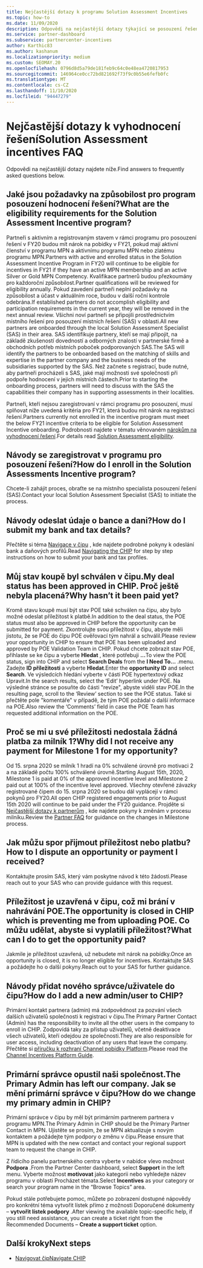 ```yaml
---
title: Nejčastější dotazy k programu Solution Assessment Incentives
ms.topic: how-to
ms.date: 11/09/2020
description: Odpovědi na nejčastější dotazy týkající se posouzení řešení
ms.service: partner-dashboard
ms.subservice: partnercenter-incentives
author: Karthic83
ms.author: kashanum
ms.localizationpriority: medium
ms.custom: SEOMAY.20
ms.openlocfilehash: 0796d8d5a79de181feb9c64c0e48ea4720817953
ms.sourcegitcommit: 146964ce0cc72bd821692f73f9c0b55e6fefb0fc
ms.translationtype: MT
ms.contentlocale: cs-CZ
ms.lasthandoff: 11/10/2020
ms.locfileid: "94447279"
---
```

# <a name="solution-assessment-incentives-faq"></a><span data-ttu-id="2e1dd-103">Nejčastější dotazy k vyhodnocení řešení</span><span class="sxs-lookup"><span data-stu-id="2e1dd-103">Solution Assessment incentives FAQ</span></span>

<span data-ttu-id="2e1dd-104">Odpovědi na nejčastější dotazy najdete níže.</span><span class="sxs-lookup"><span data-stu-id="2e1dd-104">Find answers to frequently asked questions below.</span></span>

## <a name="what-are-the-eligibility-requirements-for-the-solution-assessment-incentive-program"></a><span data-ttu-id="2e1dd-105">Jaké jsou požadavky na způsobilost pro program posouzení hodnocení řešení?</span><span class="sxs-lookup"><span data-stu-id="2e1dd-105">What are the eligibility requirements for the Solution Assessment Incentive program?</span></span>

<span data-ttu-id="2e1dd-106">Partneři s aktivním a registrovaným stavem v rámci programu pro posouzení řešení v FY20 budou mít nárok na pobídky v FY21, pokud mají aktivní členství v programu MPN a aktivnímu programu MPN nebo zlatému programu MPN.</span><span class="sxs-lookup"><span data-stu-id="2e1dd-106">Partners with active and enrolled status in the Solution Assessment Incentive Program in FY20 will continue to be eligible for incentives in FY21 if they have an active MPN membership and an active Silver or Gold MPN Competency.</span></span> <span data-ttu-id="2e1dd-107">Kvalifikace partnerů budou přezkoumány pro každoroční způsobilost.</span><span class="sxs-lookup"><span data-stu-id="2e1dd-107">Partner qualifications will be reviewed for eligibility annually.</span></span>  <span data-ttu-id="2e1dd-108">Pokud zavedení partneři neplní požadavky na způsobilost a účast v aktuálním roce, budou v další roční kontrole odebrána.</span><span class="sxs-lookup"><span data-stu-id="2e1dd-108">If established partners do not accomplish eligibility and participation requirements in the current year, they will be removed in the next annual review.</span></span>  <span data-ttu-id="2e1dd-109">Všichni noví partneři se připojili prostřednictvím místního řešení pro posouzení místních řešení (SAS) v oblasti.</span><span class="sxs-lookup"><span data-stu-id="2e1dd-109">All new partners are onboarded through the local Solution Assessment Specialist (SAS) in their area.</span></span>  <span data-ttu-id="2e1dd-110">SAS identifikuje partnery, kteří se mají připojit, na základě zkušeností dovedností a odborných znalostí v partnerské firmě a obchodních potřeb místních poboček podporovaných SAS.</span><span class="sxs-lookup"><span data-stu-id="2e1dd-110">The SAS will identify the partners to be onboarded based on the matching of skills and expertise in the partner company and the business needs of the subsidiaries supported by the SAS.</span></span>
<span data-ttu-id="2e1dd-111">Než začnete s registrací, bude nutné, aby partneři procházeli s SAS, jaké mají možnosti své společnosti při podpoře hodnocení v jejich místních částech.</span><span class="sxs-lookup"><span data-stu-id="2e1dd-111">Prior to starting the onboarding process, partners will need to discuss with the SAS the capabilities their company has in supporting assessments in their localities.</span></span> 

<span data-ttu-id="2e1dd-112">Partneři, kteří nejsou zaregistrovaní v rámci programu pro posouzení, musí splňovat níže uvedená kritéria pro FY21, která budou mít nárok na registraci řešení.</span><span class="sxs-lookup"><span data-stu-id="2e1dd-112">Partners currently not enrolled in the incentive program must meet the below FY21 incentive criteria to be eligible for Solution Assessment Incentive onboarding.</span></span> <span data-ttu-id="2e1dd-113">Podrobnosti najdete v tématu věnovaném [nárokům na vyhodnocení řešení](chip-solutions-assessment-eligible.md).</span><span class="sxs-lookup"><span data-stu-id="2e1dd-113">For details read [Solution Assessment eligibility](chip-solutions-assessment-eligible.md).</span></span>

## <a name="how-do-i-enroll-in-the-solution-assessments-incentive-program"></a><span data-ttu-id="2e1dd-114">Návody se zaregistrovat v programu pro posouzení řešení?</span><span class="sxs-lookup"><span data-stu-id="2e1dd-114">How do I enroll in the Solution Assessments Incentive program?</span></span>

<span data-ttu-id="2e1dd-115">Chcete-li zahájit proces, obraťte se na místního specialista posouzení řešení (SAS).</span><span class="sxs-lookup"><span data-stu-id="2e1dd-115">Contact your local Solution Assessment Specialist (SAS) to initiate the process.</span></span>

## <a name="how-do-i-submit-my-bank-and-tax-details"></a><span data-ttu-id="2e1dd-116">Návody odeslat údaje o bance a dani?</span><span class="sxs-lookup"><span data-stu-id="2e1dd-116">How do I submit my bank and tax details?</span></span>

<span data-ttu-id="2e1dd-117">Přečtěte si téma [Navigace v čipu](chip-intro.md) , kde najdete podrobné pokyny k odeslání bank a daňových profilů.</span><span class="sxs-lookup"><span data-stu-id="2e1dd-117">Read [Navigating the CHIP](chip-intro.md) for step by step instructions on how to submit your bank and tax profiles.</span></span>

## <a name="my-deal-status-has-been-approved-in-chip-why-hasnt-it-been-paid-yet"></a><span data-ttu-id="2e1dd-118">Můj stav koupě byl schválen v čipu.</span><span class="sxs-lookup"><span data-stu-id="2e1dd-118">My deal status has been approved in CHIP.</span></span> <span data-ttu-id="2e1dd-119">Proč ještě nebyla placená?</span><span class="sxs-lookup"><span data-stu-id="2e1dd-119">Why hasn’t it been paid yet?</span></span>

<span data-ttu-id="2e1dd-120">Kromě stavu koupě musí být stav POE také schválen na čipu, aby bylo možné odeslat příležitost k platbě.</span><span class="sxs-lookup"><span data-stu-id="2e1dd-120">In addition to the deal status, the POE status must also be approved in CHIP before the opportunity can be submitted for payment.</span></span> <span data-ttu-id="2e1dd-121">Zkontrolujte svou příležitost v čipu, abyste měli jistotu, že se POE do čipu POE ověřovací tým nahrál a schválil.</span><span class="sxs-lookup"><span data-stu-id="2e1dd-121">Please review your opportunity in CHIP to ensure that POE has been uploaded and approved by POE Validation Team in CHIP.</span></span> <span data-ttu-id="2e1dd-122">Pokud chcete zobrazit stav POE, přihlaste se ke čipu a vyberte **Hledat** , které potřebuji **...**</span><span class="sxs-lookup"><span data-stu-id="2e1dd-122">To view the POE status, sign into CHIP and select **Search Deals** from the **I Need To…**</span></span> <span data-ttu-id="2e1dd-123">.</span><span class="sxs-lookup"><span data-stu-id="2e1dd-123">menu.</span></span> <span data-ttu-id="2e1dd-124">Zadejte **ID příležitosti** a vyberte **Hledat**.</span><span class="sxs-lookup"><span data-stu-id="2e1dd-124">Enter the **opportunity ID** and select **Search**.</span></span> <span data-ttu-id="2e1dd-125">Ve výsledcích hledání vyberte v části POE hypertextový odkaz Upravit.</span><span class="sxs-lookup"><span data-stu-id="2e1dd-125">In the search results, select the ‘Edit’ hyperlink under POE.</span></span> <span data-ttu-id="2e1dd-126">Na výsledné stránce se posuňte do části "revize", abyste viděli stav POE.</span><span class="sxs-lookup"><span data-stu-id="2e1dd-126">In the resulting page, scroll to the ‘Review’ section to see the POE status.</span></span> <span data-ttu-id="2e1dd-127">Také si přečtěte pole "komentáře" v případě, že tým POE požádal o další informace na POE.</span><span class="sxs-lookup"><span data-stu-id="2e1dd-127">Also review the ‘Comments’ field in case the POE Team has requested additional information on the POE.</span></span>

## <a name="why-did-i-not-receive-any-payment-for-milestone-1-for-my-opportunity"></a><span data-ttu-id="2e1dd-128">Proč se mi u své příležitosti nedostala žádná platba za milník 1?</span><span class="sxs-lookup"><span data-stu-id="2e1dd-128">Why did I not receive any payment for Milestone 1 for my opportunity?</span></span>

<span data-ttu-id="2e1dd-129">Od 15. srpna 2020 se milník 1 hradí na 0% schválené úrovně pro motivaci 2 a na základě počtu 100% schválené úrovně.</span><span class="sxs-lookup"><span data-stu-id="2e1dd-129">Starting August 15th, 2020, Milestone 1 is paid at 0% of the approved incentive level and Milestone 2 paid out at 100% of the incentive level approved.</span></span> <span data-ttu-id="2e1dd-130">Všechny otevřené závazky registrované čipem do 15. srpna 2020 se budou dál vyplácejí v rámci pokynů pro FY20.</span><span class="sxs-lookup"><span data-stu-id="2e1dd-130">All open CHIP registered engagements prior to August 15th 2020 will continue to be paid under the FY20 guidance.</span></span> <span data-ttu-id="2e1dd-131">Projděte si [Nejčastější dotazy k partnerům](https://assetsprod.microsoft.com/solution-assessment-incentive-program-faq.pdf) , kde najdete pokyny k změnám v procesu milníku.</span><span class="sxs-lookup"><span data-stu-id="2e1dd-131">Review the [Partner FAQ](https://assetsprod.microsoft.com/solution-assessment-incentive-program-faq.pdf) for guidance on the changes in Milestone process.</span></span>

## <a name="how-to-i-dispute-an-opportunity-or-payment-i-received"></a><span data-ttu-id="2e1dd-132">Jak můžu spor přijmout příležitost nebo platbu?</span><span class="sxs-lookup"><span data-stu-id="2e1dd-132">How to I dispute an opportunity or payment I received?</span></span>

<span data-ttu-id="2e1dd-133">Kontaktujte prosím SAS, který vám poskytne návod k této žádosti.</span><span class="sxs-lookup"><span data-stu-id="2e1dd-133">Please reach out to your SAS who can provide guidance with this request.</span></span>

## <a name="the-opportunity-is-closed-in-chip-which-is-preventing-me-from-uploading-poe-what-can-i-do-to-get-the-opportunity-paid"></a><span data-ttu-id="2e1dd-134">Příležitost je uzavřená v čipu, což mi brání v nahrávání POE.</span><span class="sxs-lookup"><span data-stu-id="2e1dd-134">The opportunity is closed in CHIP which is preventing me from uploading POE.</span></span> <span data-ttu-id="2e1dd-135">Co můžu udělat, abyste si vyplatili příležitost?</span><span class="sxs-lookup"><span data-stu-id="2e1dd-135">What can I do to get the opportunity paid?</span></span>

<span data-ttu-id="2e1dd-136">Jakmile je příležitost uzavřená, už nebudete mít nárok na pobídky.</span><span class="sxs-lookup"><span data-stu-id="2e1dd-136">Once an opportunity is closed, it is no longer eligible for incentives.</span></span> <span data-ttu-id="2e1dd-137">Kontaktujte SAS a požádejte ho o další pokyny.</span><span class="sxs-lookup"><span data-stu-id="2e1dd-137">Reach out to your SAS for further guidance.</span></span>

## <a name="how-do-i-add-a-new-adminuser-to-chip"></a><span data-ttu-id="2e1dd-138">Návody přidat nového správce/uživatele do čipu?</span><span class="sxs-lookup"><span data-stu-id="2e1dd-138">How do I add a new admin/user to CHIP?</span></span>

<span data-ttu-id="2e1dd-139">Primární kontakt partnera (admin) má zodpovědnost za pozvání všech dalších uživatelů společnosti k registraci v čipu.</span><span class="sxs-lookup"><span data-stu-id="2e1dd-139">The Primary Partner Contact (Admin) has the responsibility to invite all the other users in the company to enroll in CHIP.</span></span> <span data-ttu-id="2e1dd-140">Zodpovídá taky za přístup uživatelů, včetně deaktivace všech uživatelů, kteří odejdou ze společnosti.</span><span class="sxs-lookup"><span data-stu-id="2e1dd-140">They are also responsible for user access, including deactivation of any users that leave the company.</span></span> <span data-ttu-id="2e1dd-141">Přečtěte si [příručku k rozhraní Channel pobídky Platform](chip-intro.md).</span><span class="sxs-lookup"><span data-stu-id="2e1dd-141">Please read the [Channel Incentives Platform Guide](chip-intro.md).</span></span>

## <a name="the-primary-admin-has-left-our-company-how-do-we-change-my-primary-admin-in-chip"></a><span data-ttu-id="2e1dd-142">Primární správce opustil naši společnost.</span><span class="sxs-lookup"><span data-stu-id="2e1dd-142">The Primary Admin has left our company.</span></span> <span data-ttu-id="2e1dd-143">Jak se mění primární správce v čipu?</span><span class="sxs-lookup"><span data-stu-id="2e1dd-143">How do we change my primary admin in CHIP?</span></span>

<span data-ttu-id="2e1dd-144">Primární správce v čipu by měl být primárním partnerem partnera v programu MPN.</span><span class="sxs-lookup"><span data-stu-id="2e1dd-144">The Primary Admin in CHIP should be the Primary Partner Contact in MPN.</span></span> <span data-ttu-id="2e1dd-145">Ujistěte se prosím, že se MPN aktualizuje s novým kontaktem a požádejte tým podpory o změnu v čipu.</span><span class="sxs-lookup"><span data-stu-id="2e1dd-145">Please ensure that MPN is updated with the new contact and contact your regional support team to request the change in CHIP.</span></span>

<span data-ttu-id="2e1dd-146">Z řídicího panelu partnerského centra vyberte v nabídce vlevo možnost **Podpora** .</span><span class="sxs-lookup"><span data-stu-id="2e1dd-146">From the Partner Center dashboard, select **Support** in the left menu.</span></span> <span data-ttu-id="2e1dd-147">Vyberte možnost **motivovat** jako kategorii nebo vyhledejte název programu v oblasti Procházet témata.</span><span class="sxs-lookup"><span data-stu-id="2e1dd-147">Select **Incentives** as your category or search your program name in the “Browse Topics” area.</span></span>

<span data-ttu-id="2e1dd-148">Pokud stále potřebujete pomoc, můžete po zobrazení dostupné nápovědy pro konkrétní téma vytvořit lístek přímo z možnosti Doporučené dokumenty – **vytvořit lístek podpory** .</span><span class="sxs-lookup"><span data-stu-id="2e1dd-148">After viewing the available topic-specific help, if you still need assistance, you can create a ticket right from the Recommended Documents – **Create a support ticket** option.</span></span>

## <a name="next-steps"></a><span data-ttu-id="2e1dd-149">Další kroky</span><span class="sxs-lookup"><span data-stu-id="2e1dd-149">Next steps</span></span>

- [<span data-ttu-id="2e1dd-150">Navigovat čip</span><span class="sxs-lookup"><span data-stu-id="2e1dd-150">Navigate CHIP</span></span>](chip-intro.md)
